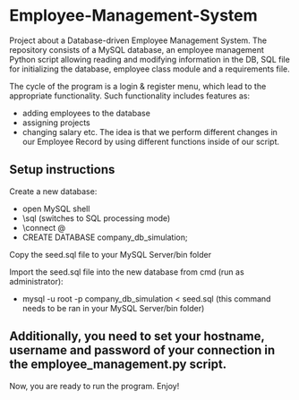 # Employee-Management-System

Project about a Database-driven Employee Management System. The repository consists of a MySQL database, an employee management Python script allowing reading and modifying information in the DB, SQL file for initializing the database, employee class module and a requirements file.

The cycle of the program is a login & register menu, which lead to the appropriate functionality. 
Such functionality includes features as:
- adding employees to the database
- assigning projects
- changing salary
etc.
The idea is that we perform different changes in our Employee Record by using different functions inside of our script.


Setup instructions
-------------------

Create a new database:
- open MySQL shell
- \sql (switches to SQL processing mode)
- \connect <username>@<hostname>
- CREATE DATABASE company_db_simulation;

Copy the seed.sql file to your MySQL Server/bin folder

Import the seed.sql file into the new database from cmd (run as administrator):
- mysql -u root -p company_db_simulation < seed.sql (this command needs to be ran in your MySQL Server/bin folder)

Additionally, you need to set your hostname, username and password of your connection in the employee_management.py script.
---------

Now, you are ready to run the program.
Enjoy!